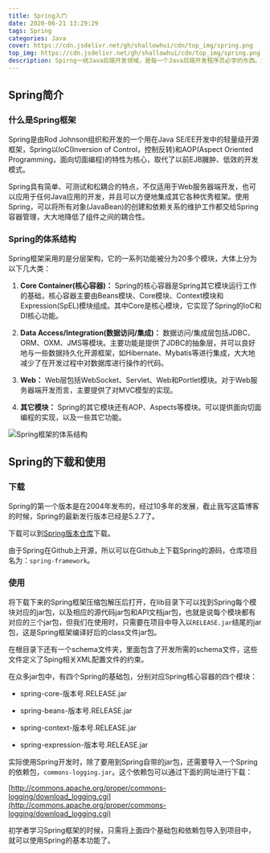 ```yaml
---
title: Spring入门
date: 2020-06-21 13:29:29
tags: Spring
categories: Java
cover: https://cdn.jsdelivr.net/gh/shallowhui/cdn/top_img/spring.png
top_img: https://cdn.jsdelivr.net/gh/shallowhui/cdn/top_img/spring.png
description: Spirng一统Java后端开发领域，是每一个Java后端开发程序员必学的东西。这里大致介绍了下Spring框架的体系结构，顺便提及了如何去下载Spring，在项目中引入Spring框架。
---
```

## Spring简介

### 什么是Spring框架

Spring是由Rod Johnson组织和开发的一个用在Java SE/EE开发中的轻量级开源框架，Spring以IoC(Inversion of Control，控制反转)和AOP(Aspect Oriented Programming，面向切面编程)的特性为核心，取代了以前EJB臃肿、低效的开发模式。

Spring具有简单、可测试和松耦合的特点，不仅适用于Web服务器端开发，也可以应用于任何Java应用的开发，并且可以方便地集成其它各种优秀框架。使用Spring，可以将所有对象(JavaBean)的创建和依赖关系的维护工作都交给Spring容器管理，大大地降低了组件之间的耦合性。

### Spring的体系结构

Spring框架采用的是分层架构，它的一系列功能被分为20多个模块，大体上分为以下几大类：

1. **Core Container(核心容器)：**
    Spring的核心容器是Spring其它模块运行工作的基础，核心容器主要由Beans模块、Core模块、Context模块和Expression(SpEL)模块组成。其中Core是核心模块，它实现了Spring的IoC和DI核心功能。

2. **Data Access/Integration(数据访问/集成)：**
    数据访问/集成层包括JDBC、ORM、OXM、JMS等模块。主要功能是提供了JDBC的抽象层，并可以良好地与一些数据持久化开源框架，如Hibernate、Mybatis等进行集成，大大地减少了在开发过程中对数据库进行操作的代码。

3. **Web：**
    Web层包括WebSocket、Servlet、Web和Portlet模块。对于Web服务器端开发而言，主要提供了对MVC模型的实现。

4. **其它模块：**
    Spring的其它模块还有AOP、Aspects等模块。可以提供面向切面编程的实现，以及一些其它功能。

![Spring框架的体系结构](https://cdn.jsdelivr.net/gh/shallowhui/cdn/img/spring/spring_overview.png)

## Spring的下载和使用

### 下载

Spring的第一个版本是在2004年发布的，经过10多年的发展，截止我写这篇博客的时候，Spring的最新发行版本已经是5.2.7了。

下载可以到[Spring版本仓库](https://repo.spring.io/webapp/#/artifacts/browse/simple/General/libs-release-local/org/springframework/spring/5.2.7.RELEASE)下载。

由于Spring在Github上开源，所以可以在Github上下载Spring的源码，仓库项目名为：`spring-framework`。

### 使用

将下载下来的Spring框架压缩包解压后打开，在lib目录下可以找到Spring每个模块对应的jar包，以及相应的源代码jar包和API文档jar包，也就是说每个模块都有对应的三个jar包，但我们在使用时，只需要在项目中导入以`RELEASE.jar`结尾的jar包，这是Spring框架编译好后的class文件jar包。

在根目录下还有一个schema文件夹，里面包含了开发所需的schema文件，这些文件定义了Sping相关XML配置文件的约束。

在众多jar包中，有四个Spring的基础包，分别对应Spring核心容器的四个模块：

+ spring-core-版本号.RELEASE.jar

+ spring-beans-版本号.RELEASE.jar

+ spring-context-版本号.RELEASE.jar

+ spring-expression-版本号.RELEASE.jar

实际使用Spring开发时，除了要用到Spring自带的jar包，还需要导入一个Spring的依赖包，`commons-logging.jar`。这个依赖包可以通过下面的网址进行下载：

[http://commons.apache.org/proper/commons-logging/download_logging.cgi](http://commons.apache.org/proper/commons-logging/download_logging.cgi)

初学者学习Spring框架的时候，只需将上面四个基础包和依赖包导入到项目中，就可以使用Spring的基本功能了。


